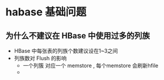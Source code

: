#   habase 基础问题

##   为什么不建议在 HBase 中使用过多的列族 
*	HBase 中每张表的列族个数建议设在1~3之间
*	列族数对 Flush 的影响
	*	一个列簇 对应一个 memstore , 每个memstore 会刷新hfile
	*	